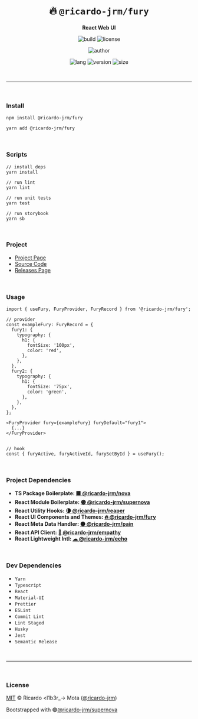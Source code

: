 <div align="center">

# 🔥 `@ricardo-jrm/fury`

<b>React Web UI</b>

![build](https://img.shields.io/github/workflow/status/ricardo-jrm/fury/Continuous%20Integration?style=for-the-badge)
![license](https://img.shields.io/github/license/ricardo-jrm/fury?style=for-the-badge)

![author](<https://img.shields.io/badge/Author-Ricardo%20%3Cl1b3r__--%3E%20Mota%20(%40ricardo--jrm)-orange?style=for-the-badge>)

![lang](https://img.shields.io/github/languages/top/ricardo-jrm/fury?style=for-the-badge)
![version](https://img.shields.io/npm/v/@ricardo-jrm/fury?style=for-the-badge)
![size](https://img.shields.io/bundlephobia/min/@ricardo-jrm/fury?style=for-the-badge)

</div>

<br />

---

<br />

### <b>Install</b>

```tsx
npm install @ricardo-jrm/fury

yarn add @ricardo-jrm/fury
```

<br />

### <b>Scripts</b>

```tsx
// install deps
yarn install

// run lint
yarn lint

// run unit tests
yarn test

// run storybook
yarn sb
```

<br />

### <b>Project</b>

- [Project Page](https://l1b3r.notion.site/fury-5acb71cd3a0446a0a520bfa4cf853081)
- [Source Code](https://github.com/ricardo-jrm/fury)
- [Releases Page](https://github.com/ricardo-jrm/fury/releases)

<br />

### <b>Usage</b>

```tsx
import { useFury, FuryProvider, FuryRecord } from '@ricardo-jrm/fury';

// provider
const exampleFury: FuryRecord = {
  fury1: {
    typography: {
      h1: {
        fontSize: '100px',
        color: 'red',
      },
    },
  },
  fury2: {
    typography: {
      h1: {
        fontSize: '75px',
        color: 'green',
      },
    },
  },
};

<FuryProvider fury={exampleFury} furyDefault="fury1">
  {...}
</FuryProvider>


// hook
const { furyActive, furyActiveId, furySetById } = useFury();
```

<br />

### <b>Project Dependencies</b>

- <b>TS Package Boilerplate: [🟪 @ricardo-jrm/nova](https://github.com/ricardo-jrm/nova)</b>
- <b>React Module Boilerplate: [🟣 @ricardo-jrm/supernova](https://github.com/ricardo-jrm/supernova)</b>
- <b>React Utility Hooks: [🌘 @ricardo-jrm/reaper](https://github.com/ricardo-jrm/reaper)</b>
- <b>React UI Components and Themes: [🔥 @ricardo-jrm/fury](https://github.com/ricardo-jrm/fury)</b>
- <b>React Meta Data Handler: [⚫ @ricardo-jrm/pain](https://github.com/ricardo-jrm/pain)</b>
- <b>React API Client: [🌸 @ricardo-jrm/empathy](https://github.com/ricardo-jrm/empathy)</b>
- <b>React Lightweight Intl: [☁ @ricardo-jrm/echo](https://github.com/ricardo-jrm/echo)</b>

<br />

### <b>Dev Dependencies</b>

- `Yarn`
- `Typescript`
- `React`
- `Material-UI`
- `Prettier`
- `ESLint`
- `Commit Lint`
- `Lint Staged`
- `Husky`
- `Jest`
- `Semantic Release`

<br />

---

<br />

### <b>License</b>

[MIT](https://github.com/ricardo-jrm/fury/blob/main/LICENSE) © Ricardo <l1b3r\_-> Mota ([@ricardo-jrm](https://github.com/ricardo-jrm))

Bootstrapped with 🟣[@ricardo-jrm/supernova](https://github.com/ricardo-jrm/supernova)

<br />
